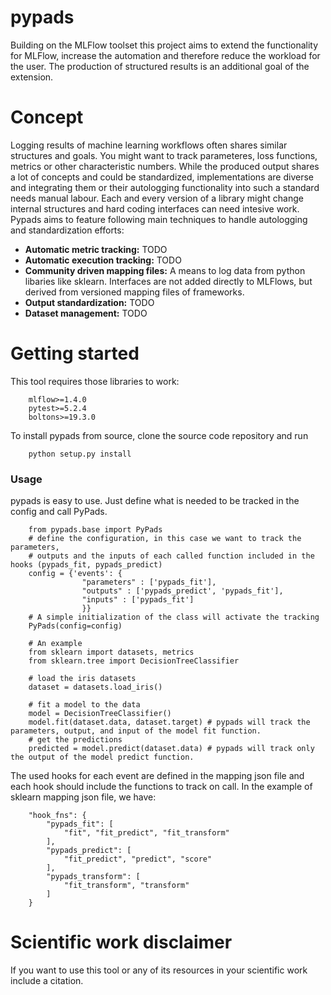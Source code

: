 # pypads
Building on the MLFlow toolset this project aims to extend the functionality for MLFlow, increase the automation and therefore reduce the workload for the user. The production of structured results is an additional goal of the extension.

# Concept
Logging results of machine learning workflows often shares similar structures and goals. You might want to track parameteres, loss functions, metrics or other characteristic numbers. While the produced output shares a lot of concepts and could be standardized, implementations are diverse and integrating them or their autologging functionality into such a standard needs manual labour. Each and every version of a library might change internal structures and hard coding interfaces can need intesive work. Pypads aims to feature following main techniques to handle autologging and standardization efforts:
- **Automatic metric tracking:** TODO
- **Automatic execution tracking:** TODO 
- **Community driven mapping files:** A means to log data from python libaries like sklearn. Interfaces are not added directly to MLFlows, but derived from versioned mapping files of frameworks.
- **Output standardization:** TODO
- **Dataset management:** TODO

# Getting started
This tool requires those libraries to work:

        mlflow>=1.4.0
        pytest>=5.2.4
        boltons>=19.3.0
To install pypads from source, clone the source code repository and run
   
        python setup.py install
        
### Usage
pypads is easy to use. Just define what is needed to be tracked in the config and call PyPads.

        from pypads.base import PyPads
        # define the configuration, in this case we want to track the parameters, 
        # outputs and the inputs of each called function included in the hooks (pypads_fit, pypads_predict)
        config = {'events': {
                    "parameters" : ['pypads_fit'],
                    "outputs" : ['pypads_predict', 'pypads_fit'],
                    "inputs" : ['pypads_fit']
                    }}
        # A simple initialization of the class will activate the tracking
        PyPads(config=config)
        
        # An example
        from sklearn import datasets, metrics
        from sklearn.tree import DecisionTreeClassifier

        # load the iris datasets
        dataset = datasets.load_iris()

        # fit a model to the data
        model = DecisionTreeClassifier()
        model.fit(dataset.data, dataset.target) # pypads will track the parameters, output, and input of the model fit function.
        # get the predictions
        predicted = model.predict(dataset.data) # pypads will track only the output of the model predict function.
        
The used hooks for each event are defined in the mapping json file and each hook should include the functions to track on call.
In the example of sklearn mapping json file, we have:

        "hook_fns": {
            "pypads_fit": [
                "fit", "fit_predict", "fit_transform"
            ],
            "pypads_predict": [
                "fit_predict", "predict", "score"
            ],
            "pypads_transform": [
                "fit_transform", "transform"
            ]
        }
        
# Scientific work disclaimer
If you want to use this tool or any of its resources in your scientific work include a citation.

